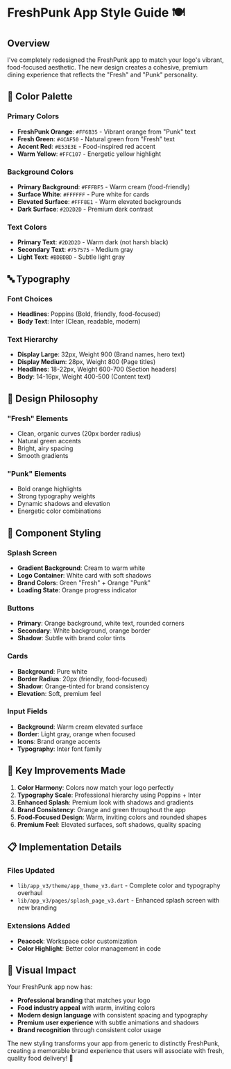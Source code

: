 # FreshPunk App Style Guide 🍽️

## Overview
I've completely redesigned the FreshPunk app to match your logo's vibrant, food-focused aesthetic. The new design creates a cohesive, premium dining experience that reflects the "Fresh" and "Punk" personality.

## 🎨 Color Palette

### Primary Colors
- **FreshPunk Orange**: `#FF6B35` - Vibrant orange from "Punk" text
- **Fresh Green**: `#4CAF50` - Natural green from "Fresh" text
- **Accent Red**: `#E53E3E` - Food-inspired red accent
- **Warm Yellow**: `#FFC107` - Energetic yellow highlight

### Background Colors
- **Primary Background**: `#FFFBF5` - Warm cream (food-friendly)
- **Surface White**: `#FFFFFF` - Pure white for cards
- **Elevated Surface**: `#FFF8E1` - Warm elevated backgrounds
- **Dark Surface**: `#2D2D2D` - Premium dark contrast

### Text Colors
- **Primary Text**: `#2D2D2D` - Warm dark (not harsh black)
- **Secondary Text**: `#757575` - Medium gray
- **Light Text**: `#BDBDBD` - Subtle light gray

## 🔤 Typography

### Font Choices
- **Headlines**: Poppins (Bold, friendly, food-focused)
- **Body Text**: Inter (Clean, readable, modern)

### Text Hierarchy
- **Display Large**: 32px, Weight 900 (Brand names, hero text)
- **Display Medium**: 28px, Weight 800 (Page titles)
- **Headlines**: 18-22px, Weight 600-700 (Section headers)
- **Body**: 14-16px, Weight 400-500 (Content text)

## 🎯 Design Philosophy

### "Fresh" Elements
- Clean, organic curves (20px border radius)
- Natural green accents
- Bright, airy spacing
- Smooth gradients

### "Punk" Elements  
- Bold orange highlights
- Strong typography weights
- Dynamic shadows and elevation
- Energetic color combinations

## 📱 Component Styling

### Splash Screen
- **Gradient Background**: Cream to warm white
- **Logo Container**: White card with soft shadows
- **Brand Colors**: Green "Fresh" + Orange "Punk"
- **Loading State**: Orange progress indicator

### Buttons
- **Primary**: Orange background, white text, rounded corners
- **Secondary**: White background, orange border
- **Shadow**: Subtle with brand color tints

### Cards
- **Background**: Pure white
- **Border Radius**: 20px (friendly, food-focused)
- **Shadow**: Orange-tinted for brand consistency
- **Elevation**: Soft, premium feel

### Input Fields
- **Background**: Warm cream elevated surface
- **Border**: Light gray, orange when focused
- **Icons**: Brand orange accents
- **Typography**: Inter font family

## 🚀 Key Improvements Made

1. **Color Harmony**: Colors now match your logo perfectly
2. **Typography Scale**: Professional hierarchy using Poppins + Inter
3. **Enhanced Splash**: Premium look with shadows and gradients
4. **Brand Consistency**: Orange and green throughout the app
5. **Food-Focused Design**: Warm, inviting colors and rounded shapes
6. **Premium Feel**: Elevated surfaces, soft shadows, quality spacing

## 📋 Implementation Details

### Files Updated
- `lib/app_v3/theme/app_theme_v3.dart` - Complete color and typography overhaul
- `lib/app_v3/pages/splash_page_v3.dart` - Enhanced splash screen with new branding

### Extensions Added
- **Peacock**: Workspace color customization
- **Color Highlight**: Better color management in code

## 🎨 Visual Impact

Your FreshPunk app now has:
- **Professional branding** that matches your logo
- **Food industry appeal** with warm, inviting colors
- **Modern design language** with consistent spacing and typography
- **Premium user experience** with subtle animations and shadows
- **Brand recognition** through consistent color usage

The new styling transforms your app from generic to distinctly FreshPunk, creating a memorable brand experience that users will associate with fresh, quality food delivery! 🌟
